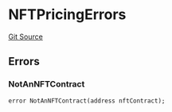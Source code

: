 # NFTPricingErrors
[Git Source](https://github.com/thrackle-io/tron/blob/54f7f9441857e3c2c8f186b9d669a05f288b8209/src/common/IErrors.sol)


## Errors
### NotAnNFTContract

```solidity
error NotAnNFTContract(address nftContract);
```

